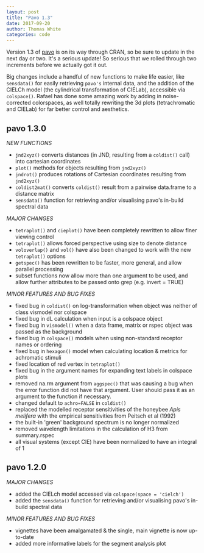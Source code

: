 ```yaml
---
layout: post
title: "Pavo 1.3"
date: 2017-09-20
author: Thomas White
categories: code 
---
```


Version 1.3 of [pavo](http://rafaelmaia.net/pavo/) is on its way through CRAN, so be sure to update in the next day or two. It's a serious update! So serious that we rolled through two increments before we actually got it out. 

Big changes include a handful of new functions to make life easier, like `sensdata()` for easily retrieving `pavo's` internal data, and the addition of the CIELCh model (the cylindrical transformation of CIELab), accessible via `colspace()`. Rafael has done some amazing work by adding in noise-corrected colorspaces, as well totally rewriting the 3d plots (tetrachromatic and CIELab) for far better control and aesthetics. 

**pavo 1.3.0**
------------------------------------------------------------------------------

_NEW FUNCTIONS_
* `jnd2xyz()` converts distances (in JND, resulting from a `coldist()` call) into cartesian coordinates
* `plot()` methods for objects resulting from `jnd2xyz()`
* `jndrot()` produces rotations of Cartesian coordinates resulting from `jnd2xyz()`
* `coldist2mat()` converts `coldist()` result from a pairwise data.frame to a distance matrix
* `sensdata()` function for retrieving and/or visualising pavo's in-build spectral data 

_MAJOR CHANGES_
* `tetraplot()` and `cieplot()` have been completely rewritten to allow finer viewing control
* `tetraplot()` allows forced perspective using size to denote distance
* `voloverlap()` and `vol()` have also been changed to work with the new `tetraplot()` options
* `getspec()` has been rewritten to be faster, more general, and allow parallel processing
* subset functions now allow more than one argument to be used, and allow further attributes to be passed onto grep (e.g. invert = TRUE)

_MINOR FEATURES AND BUG FIXES_
* fixed bug in `coldist()` on log-transformation when object was neither of class vismodel nor colspace
* fixed bug in dL calculation when input is a colspace object
* fixed bug in `vismodel()` when a data frame, matrix or rspec object was passed as the background
* fixed bug in `colspace()` models when using non-standard receptor names or ordering
* fixed bug in `hexagon()` model when calculating location & metrics for achromatic stimuli
* fixed location of red vertex in `tetraplot()`
* fixed bug in the argument names for expanding text labels in colspace plots
* removed na.rm argument from `aggspec()` that was causing a bug when the error function did not have that argument. User should pass it as an argument to the function if necessary.
* changed default to `achro=FALSE` in `coldist()` 
* replaced the modelled receptor sensitivities of the honeybee _Apis melifera_ with the empirical sensitivities from Peitsch et al (1992)
* the built-in 'green' background spectrum is no longer normalized
* removed wavelength limitations in the calculation of H3 from summary.rspec
* all visual systems (except CIE) have been normalized to have an integral of 1

**pavo 1.2.0**
------------------------------------------------------------------------------

_MAJOR CHANGES_
* added the CIELch model accessed via `colspace(space = 'cielch')`
* added the `sensdata()` function for retrieving and/or visualising pavo's in-build spectral data 

_MINOR FEATURES AND BUG FIXES_
* vignettes have been amalgamated & the single, main vignette is now up-to-date
* added more informative labels for the segment analysis plot
